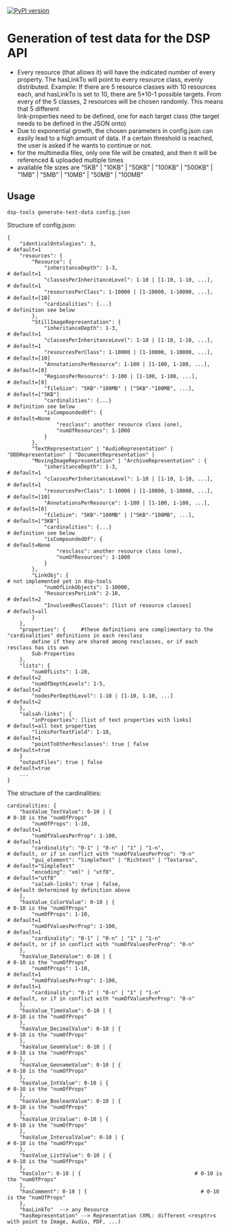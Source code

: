 [![PyPI version](https://badge.fury.io/py/dsp-tools.svg)](https://badge.fury.io/py/dsp-tools)

# Generation of test data for the DSP API

 - Every resource (that allows it) will have the indicated number of every property. The hasLinkTo will point to every 
   resource class, evenly distributed. 
   Example: If there are 5 resource classes with 10 resources each, and hasLinkTo is set to 10, there are 5*10-1 
   possible targets. From every of the 5 classes, 2 resources will be chosen randomly. This means that 5 different  
   link-properties need to be defined, one for each target class (the target needs to be defined in the JSON onto)
 - Due to exponential growth, the chosen parameters in config.json can easily lead to a high amount of data. If a 
   certain threshold is reached, the user is asked if he wants to continue or not.
 - for the multimedia files, only one file will be created, and then it will be referenced & uploaded multiple times 
 - available file sizes are "5KB" | "10KB" | "50KB" | "100KB" | "500KB" | "1MB" | "5MB" | "10MB" | "50MB" | "100MB"


## Usage
`dsp-tools generate-test-data config.json`

Structure of config.json:
```
{
    "identicalOntologies": 3,                                           # default=1
    "resources": {
        "Resource": {
            "inheritanceDepth": 1-3,                                    # default=1
            "classesPerInheritanceLevel": 1-10 | [1-10, 1-10, ...],     # default=1
            "resourcesPerClass": 1-10000 | [1-10000, 1-10000, ...],     # default=[10]
            "cardinalities": {...}                                      # definition see below
        },
        "StillImageRepresentation": {
            "inheritanceDepth": 1-3,                                    # default=1
            "classesPerInheritanceLevel": 1-10 | [1-10, 1-10, ...],     # default=1
            "resourcesPerClass": 1-10000 | [1-10000, 1-10000, ...],     # default=[10]
            "AnnotationsPerResource": 1-100 | [1-100, 1-100, ...],      # default=[0]
            "RegionsPerResource": 1-100 | [1-100, 1-100, ...],          # default=[0]
            "fileSize": "5KB"-"100MB" | ["5KB"-"100MB", ...],           # default=["5KB"]
            "cardinalities": {...}                                      # definition see below
            "isCompoundedOf": {                                         # default=None
                "resclass": another resource class (one),
                "numOfResources": 1-1000
            }
        },
        "TextRepresentation" | "AudioRepresentation" | "DDDRepresentation" | "DocumentRepresentation" | 
        "MovingImageRepresentation" | "ArchiveRepresentation" : {
            "inheritanceDepth": 1-3,                                    # default=1
            "classesPerInheritanceLevel": 1-10 | [1-10, 1-10, ...],     # default=1
            "resourcesPerClass": 1-10000 | [1-10000, 1-10000, ...],     # default=[10]
            "AnnotationsPerResource": 1-100 | [1-100, 1-100, ...],      # default=[0]
            "fileSize": "5KB"-"100MB" | ["5KB"-"100MB", ...],           # default=["5KB"]
            "cardinalities": {...}                                      # definition see below
            "isCompoundedOf": {                                         # default=None
                "resclass": another resource class (one),
                "numOfResources": 1-1000
            }
        },
        "LinkObj": {                                                    # not implemented yet in dsp-tools
            "numOfLinkObjects": 1-10000,
            "ResourcesPerLink": 2-10,                                   # default=2
            "InvolvedResClasses": [list of resource classes]            # default=all
        }
    },
    "properties": {     #these definitions are complimentary to the "cardinalities" definitions in each resclass
        define if they are shared among resclasses, or if each resclass has its own
        Sub-Properties
    },
    "lists": {
        "numOfLists": 1-20,                                             # default=2
        "numOfDepthLevels": 1-5,                                        # default=2
        "nodesPerDepthLevel": 1-10 | [1-10, 1-10, ...]                  # default=2
    },
    "salsah-links": {
        "inProperties": [list of text properties with links]            # default=all text properties
        "linksPerTextField": 1-10,                                      # default=1
        "pointToOtherResclasses": true | false                          # default=true
    }
    "outputFiles": true | false                                         # default=true
    ...
}
```


The structure of the cardinalities:
```
cardinalities: {
    "hasValue_TextValue": 0-10 | {                                      # 0-10 is the "numOfProps"
        "numOfProps": 1-10,                                             # default=1
        "numOfValuesPerProp": 1-100,                                    # default=1
        "cardinality": "0-1" | "0-n" | "1" | "1-n",                     # default, or if in conflict with "numOfValuesPerProp": "0-n"
        "gui_element": "SimpleText" | "Richtext" | "Textarea",          # default="SimpleText"
        "encoding": "xml" | "utf8",                                     # default="utf8"
        "salsah-links": true | false,                                   # default determined by definition above
    },
    "hasValue_ColorValue": 0-10 | {                                     # 0-10 is the "numOfProps"
        "numOfProps": 1-10,                                             # default=1
        "numOfValuesPerProp": 1-100,                                    # default=1
        "cardinality": "0-1" | "0-n" | "1" | "1-n"                      # default, or if in conflict with "numOfValuesPerProp": "0-n"
    },
    "hasValue_DateValue": 0-10 | {                                      # 0-10 is the "numOfProps"
        "numOfProps": 1-10,                                             # default=1
        "numOfValuesPerProp": 1-100,                                    # default=1
        "cardinality": "0-1" | "0-n" | "1" | "1-n"                      # default, or if in conflict with "numOfValuesPerProp": "0-n"
    },
    "hasValue_TimeValue": 0-10 | {                                      # 0-10 is the "numOfProps"
    },
    "hasValue_DecimalValue": 0-10 | {                                     # 0-10 is the "numOfProps"
    },
    "hasValue_GeomValue": 0-10 | {                                      # 0-10 is the "numOfProps"
    },
    "hasValue_GeonameValue": 0-10 | {                                     # 0-10 is the "numOfProps"
    },
    "hasValue_IntValue": 0-10 | {                                     # 0-10 is the "numOfProps"
    },
    "hasValue_BooleanValue": 0-10 | {                                     # 0-10 is the "numOfProps"
    },
    "hasValue_UriValue": 0-10 | {                                     # 0-10 is the "numOfProps"
    },
    "hasValue_IntervalValue": 0-10 | {                                     # 0-10 is the "numOfProps"
    },
    "hasValue_ListValue": 0-10 | {                                     # 0-10 is the "numOfProps"
    },
    "hasColor": 0-10 | {                                     # 0-10 is the "numOfProps"
    },
    "hasComment": 0-10 | {                                     # 0-10 is the "numOfProps"
    },
    "hasLinkTo"  --> any Resource
    "hasRepresentation" --> Representation (XML: different <resptr>s with point to Image, Audio, PDF, ...)
```
